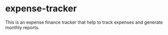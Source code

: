 # expense-tracker
This is an expense finance tracker that help to track expenses and generate monthly reports.
